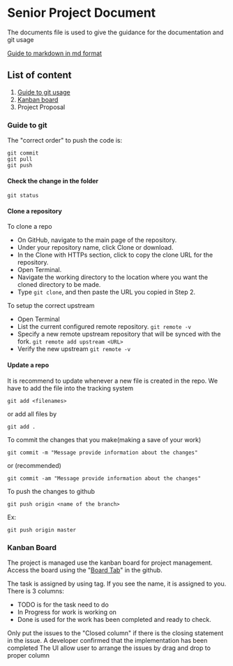 # Senior Project Document

The documents file is used to give the guidance for the documentation and git usage

[Guide to markdown in md format](https://github.com/adam-p/markdown-here/wiki/Markdown-Cheatsheet)

## List of content

1. [Guide to git usage](#guide-to-git)
2. [Kanban board](#kanban-board)
3. Project Proposal

### Guide to git

The "correct order" to push the code is:

```
git commit
git pull
git push
```

#### Check the change in the folder

```
git status
```

#### Clone a repository
To clone a repo

- On GitHub, navigate to the main page of the repository.
- Under your repository name, click Clone or download.
- In the Clone with HTTPs section, click  to copy the clone URL for the repository.
- Open Terminal.
- Navigate the working directory to the location where you want the cloned directory to be made.
- Type ```git clone```, and then paste the URL you copied in Step 2.

To setup the correct upstream
- Open Terminal
- List the current configured remote repository. ```git remote -v```
- Specify a new remote upstream repository that will be synced with the fork. ```git remote add upstream <URL>```
- Verify the new upstream ```git remote -v```

#### Update a repo

It is recommend to update whenever a new file is created in the repo. We have to add the file into the tracking system

```
git add <filenames>
```

or add all files by

```
git add .
```

To commit the changes that you make(making a save of your work)

```
git commit -m "Message provide information about the changes"
```

or (recommended)

```
git commit -am "Message provide information about the changes"
```

To push the changes to github

```
git push origin <name of the branch>
```

Ex:

```
git push origin master
```
### Kanban Board

The project is managed use the kanban board for project management. Access the board using the "[Board Tab](https://github.com/TinkersStudio/SeniorProjectDocument#boards?repos=76986294)" in the github.

The task is assigned by using tag. If you see the name, it is assigned to you. There is 3 columns:
- TODO is for the task need to do
- In Progress for work is working on
- Done is used for the work has been completed and ready to check.

Only put the issues to the "Closed column" if there is the closing statement in the issue. A developer confirmed that the implementation has been completed
The UI allow user to arrange the issues by drag and drop to proper column
